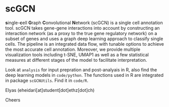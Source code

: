 # scGCN

**s**ingle-**c**ell **G**raph **C**onvolutional **N**etwork (scGCN) is a single cell annotation tool. scGCN takes gene-gene interactions into account by constructing an interaction network (as a proxy to the true gene regulatory network) on a subset of genes and uses a graph deep learning approach to classify single cells. The pipeline is an integrated data flow, with tunable options to achieve the most accurate cell annotation. Moreover, we provide multiple visualization tools including t-SNE, UMAP1 as well as a few statistical measures at different stages of the model to facilitate interpretation.

Look at `analysis` for input prepration and post-analyais in R, also find the deep learning models in `code/python`. The functions used in R are integrated in package `scGCNUtils`. Find it in `code/R`.

Elyas (eheidari[at]student[dot]ethz[dot]ch)

Cheers
